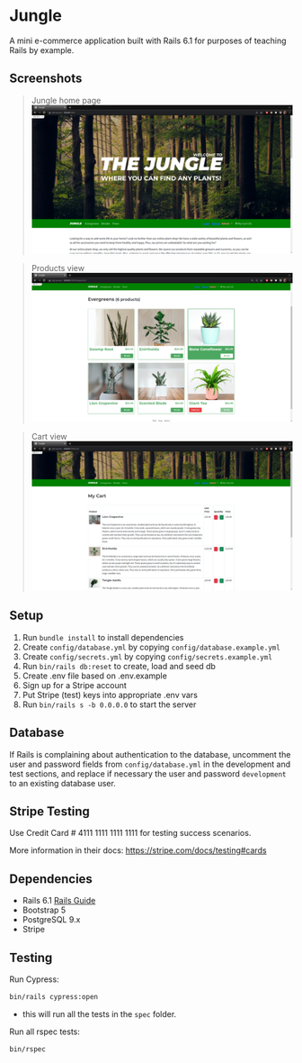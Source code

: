 # Jungle

A mini e-commerce application built with Rails 6.1 for purposes of teaching Rails by example.


## Screenshots
>Jungle home page
!["Screenshot of the home view"](https://github.com/Smoopfrog/jungle-rails/blob/master/public/images/home_page.png)

>Products view
!["Screenshot of the products view"](https://github.com/Smoopfrog/jungle-rails/blob/master/public/images/product_page.png)

>Cart view
!["Screenshot of the cart view"](https://github.com/Smoopfrog/jungle-rails/blob/master/public/images/cart_page.png)

## Setup

1. Run `bundle install` to install dependencies
2. Create `config/database.yml` by copying `config/database.example.yml`
3. Create `config/secrets.yml` by copying `config/secrets.example.yml`
4. Run `bin/rails db:reset` to create, load and seed db
5. Create .env file based on .env.example
6. Sign up for a Stripe account
7. Put Stripe (test) keys into appropriate .env vars
8. Run `bin/rails s -b 0.0.0.0` to start the server

## Database

If Rails is complaining about authentication to the database, uncomment the user and password fields from `config/database.yml` in the development and test sections, and replace if necessary the user and password `development` to an existing database user.

## Stripe Testing

Use Credit Card # 4111 1111 1111 1111 for testing success scenarios.

More information in their docs: <https://stripe.com/docs/testing#cards>

## Dependencies

- Rails 6.1 [Rails Guide](http://guides.rubyonrails.org/v6.1/)
- Bootstrap 5
- PostgreSQL 9.x
- Stripe

## Testing

Run Cypress:
```bash
bin/rails cypress:open
```
- this will run all the tests in the `spec` folder.

Run all rspec tests:
```bash
bin/rspec
```